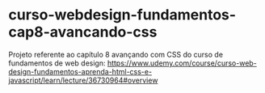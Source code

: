# curso-webdesign-fundamentos-cap8-avancando-css
Projeto referente ao capítulo 8  avançando com CSS do curso de fundamentos de web design: https://www.udemy.com/course/curso-web-design-fundamentos-aprenda-html-css-e-javascript/learn/lecture/36730964#overview
